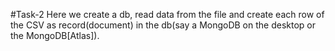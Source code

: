 #Task-2
Here we create a db, read data from the file and create each row of the CSV as record(document) in the db(say a MongoDB on the desktop or the MongoDB[Atlas]).
